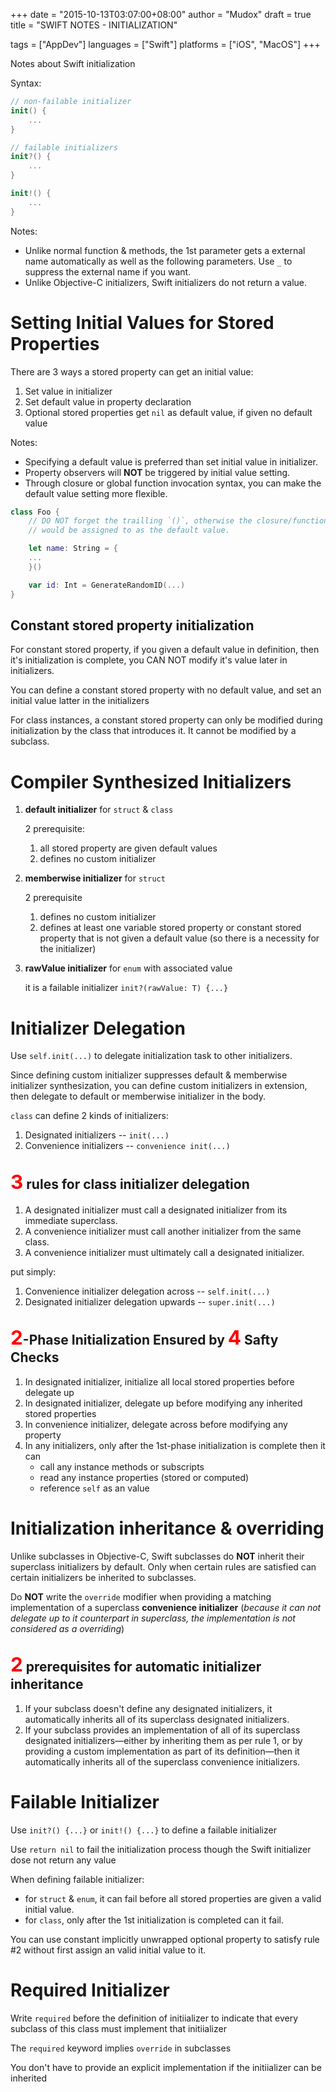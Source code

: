 +++
date      = "2015-10-13T03:07:00+08:00"
author    = "Mudox"
draft     = true
title     = "SWIFT NOTES - INITIALIZATION"

tags      = ["AppDev"]
languages = ["Swift"]
platforms = ["iOS", "MacOS"]
+++

Notes about Swift initialization
<!--more-->

Syntax:

```swift
// non-failable initializer
init() {
    ...
}

// failable initializers
init?() {
    ...
}

init!() {
    ...
}
```

Notes:

+ Unlike normal function & methods, the 1st parameter gets a external name
  automatically as well as the following parameters. Use `_` to suppress the
  external name if you want.
+ Unlike Objective-C initializers, Swift initializers do not return a value.

# Setting Initial Values for Stored Properties

There are 3 ways a stored property can get an initial value:

1. Set value in initializer
2. Set default value in property declaration
3. Optional stored properties get `nil` as default value, if given no default value

Notes:

+ Specifying a default value is preferred than set initial value in initializer.
+ Property observers will __NOT__ be triggered by initial value setting.
+ Through closure or global function invocation syntax, you can make the
  default value setting more flexible.

```swift
class Foo {
    // DO NOT forget the trailling `()`, otherwise the closure/function itself
    // would be assigned to as the default value.

    let name: String = {
    ...
    }()

    var id: Int = GenerateRandomID(...)
}
```

## Constant stored property initialization

For constant stored property, if you given a default value in definition,
then it's initialization is complete, you CAN NOT modify it's value later
in initializers.

You can define a constant stored property with no default value, and set an
initial value latter in the initializers

For class instances, a constant stored property can only be modified during
initialization by the class that introduces it. It cannot be modified by a
subclass.

# Compiler Synthesized Initializers

1. __default initializer__ for `struct` & `class`

    2 prerequisite:

    1. all stored property are given default values
    2. defines no custom initializer

2. __memberwise initializer__ for `struct`

    2 prerequisite

    1. defines no custom initializer
    2. defines at least one variable stored property or constant stored property
       that is not given a default value (so there is a necessity for the initializer)

3. __rawValue initializer__ for `enum` with associated value

    it is a failable initializer `init?(rawValue: T) {...}`

# Initializer Delegation

Use `self.init(...)` to delegate initialization task to other initializers.

Since defining custom initializer suppresses default & memberwise initializer
synthesization, you can define custom initializers in extension, then delegate
to default or memberwise initializer in the body.

`class` can define 2 kinds of initializers:

1. Designated initializers -- `init(...)`
2. Convenience initializers -- `convenience init(...)`

## <span style="color:red; font-size:1.5em">3</span> rules for class initializer delegation

1. A designated initializer must call a designated initializer from its
   immediate superclass.
2. A convenience initializer must call another initializer from the same class.
3. A convenience initializer must ultimately call a designated initializer.

put simply:

1. Convenience initializer delegation across -- `self.init(...)`
2. Designated initializer delegation upwards -- `super.init(...)`

## <span style="color:red; font-size:1.5em">2</span>-Phase Initialization Ensured by <span style="color:red; font-size:1.5em">4</span> Safty Checks

1. In designated initializer, initialize all local stored properties before
   delegate up
2. In designated initializer, delegate up before modifying any inherited stored
   properties
3. In convenience initializer, delegate across before modifying any property
4. In any initializers, only after the 1st-phase initialization is complete
   then it can
    - call any instance methods or subscripts
    - read any instance properties (stored or computed)
    - reference `self` as an value

# Initialization inheritance & overriding

Unlike subclasses in Objective-C, Swift subclasses do __NOT__ inherit their
superclass initializers by default. Only when certain rules are satisfied can
certain initializers be inherited to subclasses.

Do __NOT__ write the `override` modifier when providing a matching
implementation of a superclass __convenience initializer__ (_because it can not
delegate up to it counterpart in superclass, the implementation is not
considered as a overriding_)

## <span style="color: red; font-size: 1.5em">2</span> prerequisites for automatic initializer inheritance

1. If your subclass doesn't define any designated initializers, it
   automatically inherits all of its superclass designated initializers.
2. If your subclass provides an implementation of all of its superclass
   designated initializers—either by inheriting them as per rule 1, or by
   providing a custom implementation as part of its definition—then it
   automatically inherits all of the superclass convenience initializers.

# Failable Initializer

Use `init?() {...}` or `init!() {...}` to define a failable initializer

Use `return nil` to fail the initialization process though the Swift
initializer dose not return any value

When defining failable initializer:

+ for `struct` & `enum`, it can fail before all stored properties are given a
  valid initial value.
+ for `class`, only after the 1st initialization is completed can it fail.

You can use constant implicitly unwrapped optional property to satisfy rule #2
without first assign an valid initial value to it.

# Required Initializer

Write `required` before the definition of initiializer to indicate that every
subclass of this class must implement that initiializer

The `required` keyword implies `override` in subclasses

You don't have to provide an explicit implementation if the initiializer can be
inherited

